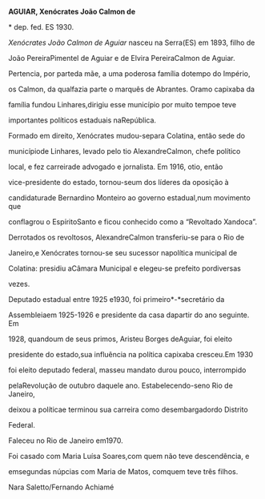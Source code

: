 **AGUIAR, Xenócrates João Calmon de**



\* dep. fed. ES 1930.



*Xenócrates João Calmon de Aguiar* nasceu na Serra(ES) em 1893, filho de

João PereiraPimentel de Aguiar e de Elvira PereiraCalmon de Aguiar.

Pertencia, por parteda mãe, a uma poderosa família dotempo do Império,

os Calmon, da qualfazia parte o marquês de Abrantes. Oramo capixaba da

família fundou Linhares,dirigiu esse município por muito tempoe teve

importantes políticos estaduais naRepública.



Formado em direito, Xenócrates mudou-separa Colatina, então sede do

municípiode Linhares, levado pelo tio AlexandreCalmon, chefe político

local, e fez carreirade advogado e jornalista. Em 1916, otio, então

vice-presidente do estado, tornou-seum dos líderes da oposição à

candidaturade Bernardino Monteiro ao governo estadual,num movimento que

conflagrou o EspíritoSanto e ficou conhecido como a “Revoltado Xandoca”.

Derrotados os revoltosos, AlexandreCalmon transferiu-se para o Rio de

Janeiro,e Xenócrates tornou-se seu sucessor napolítica municipal de

Colatina: presidiu aCâmara Municipal e elegeu-se prefeito pordiversas

vezes.



Deputado estadual entre 1925 e1930, foi primeiro*-*secretário da

Assembleiaem 1925-1926 e presidente da casa dapartir do ano seguinte. Em

1928, quandoum de seus primos, Aristeu Borges deAguiar, foi eleito

presidente do estado,sua influência na política capixaba cresceu.Em 1930

foi eleito deputado federal, masseu mandato durou pouco, interrompido

pelaRevolução de outubro daquele ano. Estabelecendo-seno Rio de Janeiro,

deixou a políticae terminou sua carreira como desembargadordo Distrito

Federal.



Faleceu no Rio de Janeiro em1970.



Foi casado com Maria Luísa Soares,com quem não teve descendência, e

emsegundas núpcias com Maria de Matos, comquem teve três filhos.



Nara Saletto/Fernando Achiamé



